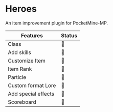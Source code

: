 # Heroes
An item improvement plugin for PocketMine-MP.

|Features|Status|
|---|---|
|Class|🔴|
|Add skills|🔴|
|Customize Item|🔴|
|Item Rank|🔴|
|Particle|🔴|
|Custom format Lore|🔴|
|Add special effects|🔴|
|Scoreboard|🔴|
